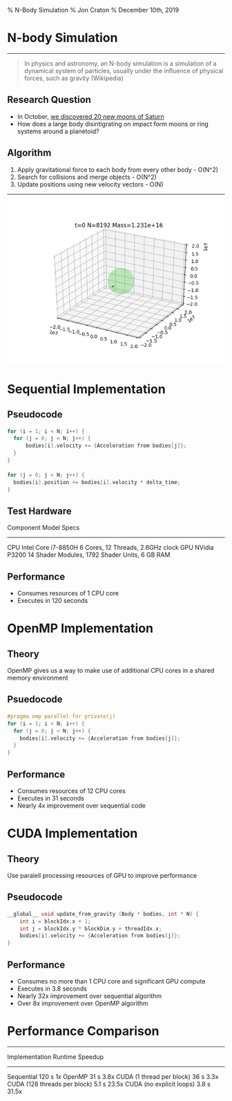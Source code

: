 % N-Body Simulation
% Jon Craton
% December 10th, 2019

N-body Simulation
=================

-----

> In physics and astronomy, an N-body simulation is a simulation of a dynamical system of particles, usually under the influence of physical forces, such as gravity (Wikipedia)

Research Question
-----------------

- In October, [we discovered 20 new moons of Saturn](http://www.astronomy.com/news/2019/10/20-new-moons-discovered-orbiting-saturn)
- How does a large body disintigrating on impact form moons or ring systems around a planetoid?

Algorithm
---------

1. Apply gravitational force to each body from every other body - O(N^2)
2. Search for collisions and merge objects - O(N^2)
3. Update positions using new velocity vectors - O(N)

-----

![Example Output Animation](media/animation.gif)

Sequential Implementation
=========================

Pseudocode
----------

```c
for (i = 1; i < N; i++) {
  for (j = 0; j < N; j++) {
      bodies[i].velocity += {Acceleration from bodies[j]};
  }
}

for (j = 0; j < N; j++) {
  bodies[i].position += bodies[i].velocity * delta_time;
}
```

Test Hardware
-------------

Component   Model                 Specs
----------  --------------------  -----------------------------------------------
CPU         Intel Core i7-8850H   6 Cores, 12 Threads, 2.6GHz clock
GPU         NVidia P3200          14 Shader Modules, 1792 Shader Units, 6 GB RAM

Performance
-----------

- Consumes resources of 1 CPU core
- Executes in 120 seconds

OpenMP Implementation
=====================

Theory
------

OpenMP gives us a way to make use of additional CPU cores in a shared memory environment

Psuedocode
----------

```c
#pragma omp parallel for private(j)
for (i = 1; i < N; i++) {
  for (j = 0; j < N; j++) {
    bodies[i].velocity += {Acceleration from bodies[j]};
  }
}
```

Performance
-----------

- Consumes resources of 12 CPU cores
- Executes in 31 seconds
- Nearly 4x improvement over sequential code

CUDA Implementation
===================

Theory
------

Use paralell processing resources of GPU to improve performance

Pseudocode
----------

```c
__global__ void update_from_gravity (Body * bodies, int * N) {
    int i = blockIdx.x + 1;
    int j = blockIdx.y * blockDim.y + threadIdx.x;
    bodies[i].velocity += {Acceleration from bodies[j]};
}
```

Performance
-----------

- Consumes no more than 1 CPU core and significant GPU compute
- Executes in 3.8 seconds
- Nearly 32x improvement over sequential algorithm
- Over 8x improvement over OpenMP algorithm

Performance Comparison
======================

---

Implementation                Runtime   Speedup
----------------------------  --------- -------
Sequential                    120 s     1x
OpenMP                        31 s      3.8x
CUDA (1 thread per block)     36 s      3.3x
CUDA (128 threads per block)  5.1 s     23.5x
CUDA (no explicit loops)      3.8 s     31.5x
